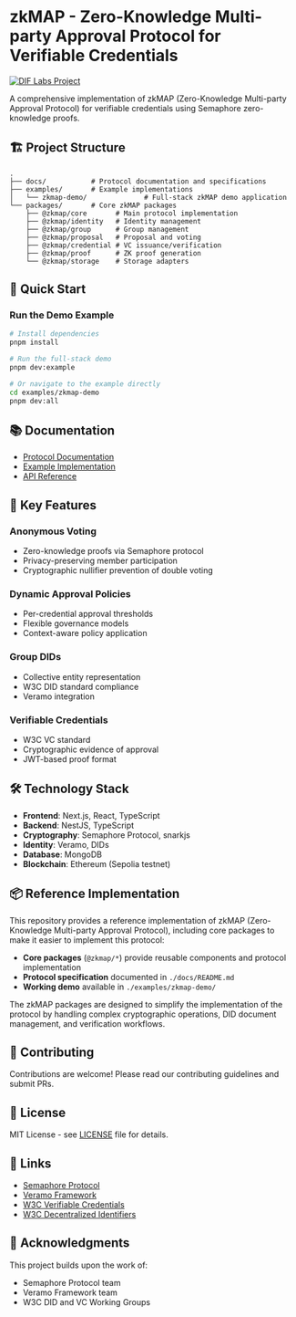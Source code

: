 # zkMAP - Zero-Knowledge Multi-party Approval Protocol for Verifiable Credentials
[![DIF Labs Project](https://img.shields.io/badge/DIF_Labs_Project-v1-black?style=for-the-badge&labelColor=%23000000&color=%2300ff00)](https://github.com/decentralized-identity/labs/blob/main/proposals/beta-cohort-2-2025/anon-multi-sig-vc/anon_multi_sig_vc_proposal.md)

A comprehensive implementation of zkMAP (Zero-Knowledge Multi-party Approval Protocol) for verifiable credentials using Semaphore zero-knowledge proofs.

## 🏗️ Project Structure

```
.
├── docs/           # Protocol documentation and specifications
├── examples/       # Example implementations
│   └── zkmap-demo/              # Full-stack zkMAP demo application
└── packages/       # Core zkMAP packages
    ├── @zkmap/core       # Main protocol implementation
    ├── @zkmap/identity   # Identity management
    ├── @zkmap/group      # Group management
    ├── @zkmap/proposal   # Proposal and voting
    ├── @zkmap/credential # VC issuance/verification
    ├── @zkmap/proof      # ZK proof generation
    └── @zkmap/storage    # Storage adapters
```

## 🚀 Quick Start

### Run the Demo Example

```bash
# Install dependencies
pnpm install

# Run the full-stack demo
pnpm dev:example

# Or navigate to the example directly
cd examples/zkmap-demo
pnpm dev:all
```

## 📚 Documentation

- [Protocol Documentation](./docs/README.md)
- [Example Implementation](./examples/zkmap-demo/README.md)
- [API Reference](./docs/api-reference.md)

## 🔑 Key Features

### Anonymous Voting
- Zero-knowledge proofs via Semaphore protocol
- Privacy-preserving member participation
- Cryptographic nullifier prevention of double voting

### Dynamic Approval Policies
- Per-credential approval thresholds
- Flexible governance models
- Context-aware policy application

### Group DIDs
- Collective entity representation
- W3C DID standard compliance
- Veramo integration

### Verifiable Credentials
- W3C VC standard
- Cryptographic evidence of approval
- JWT-based proof format

## 🛠️ Technology Stack

- **Frontend**: Next.js, React, TypeScript
- **Backend**: NestJS, TypeScript
- **Cryptography**: Semaphore Protocol, snarkjs
- **Identity**: Veramo, DIDs
- **Database**: MongoDB
- **Blockchain**: Ethereum (Sepolia testnet)

## 📦 Reference Implementation

This repository provides a reference implementation of zkMAP (Zero-Knowledge Multi-party Approval Protocol), including core packages to make it easier to implement this protocol:

- **Core packages** (`@zkmap/*`) provide reusable components and protocol implementation
- **Protocol specification** documented in `./docs/README.md`
- **Working demo** available in `./examples/zkmap-demo/`

The zkMAP packages are designed to simplify the implementation of the protocol by handling complex cryptographic operations, DID document management, and verification workflows.

## 🤝 Contributing

Contributions are welcome! Please read our contributing guidelines and submit PRs.

## 📄 License

MIT License - see [LICENSE](./LICENSE) file for details.

## 🔗 Links

- [Semaphore Protocol](https://semaphore.appliedzkp.org/)
- [Veramo Framework](https://veramo.io/)
- [W3C Verifiable Credentials](https://www.w3.org/TR/vc-data-model/)
- [W3C Decentralized Identifiers](https://www.w3.org/TR/did-core/)

## 🙏 Acknowledgments

This project builds upon the work of:
- Semaphore Protocol team
- Veramo Framework team
- W3C DID and VC Working Groups
